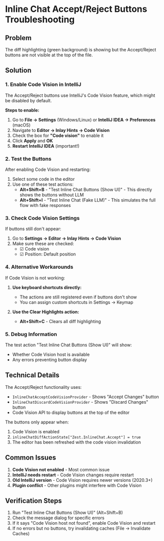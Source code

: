 # Inline Chat Accept/Reject Buttons Troubleshooting

## Problem
The diff highlighting (green background) is showing but the Accept/Reject buttons are not visible at the top of the file.

## Solution

### 1. Enable Code Vision in IntelliJ

The Accept/Reject buttons use IntelliJ's Code Vision feature, which might be disabled by default.

**Steps to enable:**
1. Go to **File → Settings** (Windows/Linux) or **IntelliJ IDEA → Preferences** (macOS)
2. Navigate to **Editor → Inlay Hints → Code Vision**
3. Check the box for **"Code vision"** to enable it
4. Click **Apply** and **OK**
5. **Restart IntelliJ IDEA** (important!)

### 2. Test the Buttons

After enabling Code Vision and restarting:

1. Select some code in the editor
2. Use one of these test actions:
   - **Alt+Shift+B** - "Test Inline Chat Buttons (Show UI)" - This directly shows the buttons without LLM
   - **Alt+Shift+I** - "Test Inline Chat (Fake LLM)" - This simulates the full flow with fake responses

### 3. Check Code Vision Settings

If buttons still don't appear:

1. Go to **Settings → Editor → Inlay Hints → Code Vision**
2. Make sure these are checked:
   - ☑ Code vision
   - ☑ Position: Default position

### 4. Alternative Workarounds

If Code Vision is not working:

1. **Use keyboard shortcuts directly:**
   - The actions are still registered even if buttons don't show
   - You can assign custom shortcuts in Settings → Keymap

2. **Use the Clear Highlights action:**
   - **Alt+Shift+C** - Clears all diff highlighting

### 5. Debug Information

The test action "Test Inline Chat Buttons (Show UI)" will show:
- Whether Code Vision host is available
- Any errors preventing button display

## Technical Details

The Accept/Reject functionality uses:
- `InlineChatAcceptCodeVisionProvider` - Shows "Accept Changes" button
- `InlineChatDiscardCodeVisionProvider` - Shows "Discard Changes" button
- Code Vision API to display buttons at the top of the editor

The buttons only appear when:
1. Code Vision is enabled
2. `inlineChatDiffActionState["Zest.InlineChat.Accept"] = true`
3. The editor has been refreshed with the code vision invalidation

## Common Issues

1. **Code Vision not enabled** - Most common issue
2. **IntelliJ needs restart** - Code Vision changes require restart
3. **Old IntelliJ version** - Code Vision requires newer versions (2020.3+)
4. **Plugin conflict** - Other plugins might interfere with Code Vision

## Verification Steps

1. Run "Test Inline Chat Buttons (Show UI)" (Alt+Shift+B)
2. Check the message dialog for specific errors
3. If it says "Code Vision host not found", enable Code Vision and restart
4. If no errors but no buttons, try invalidating caches (File → Invalidate Caches)
